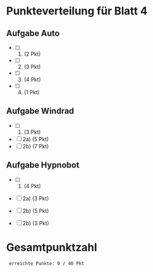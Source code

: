 
Punkteverteilung für Blatt 4
=============================

Aufgabe Auto
---------------------------
- [ ] 1) (2 Pkt)
- [ ] 2) (3 Pkt)
- [ ] 3) (4 Pkt)
- [ ] 4) (1 Pkt)

Aufgabe Windrad
---------------------------
- [ ] 1) (3 Pkt)
- [ ] 2a) (5 Pkt)
- [ ] 2b) (7 Pkt)

Aufgabe Hypnobot
---------------------------
- [ ] 1) (4 Pkt)
- [ ] 2a) (3 Pkt)
- [ ] 2b) (5 Pkt)
- [ ] 2b) (3 Pkt)



Gesamtpunktzahl
===============
     erreichte Punkte: 0 / 40 Pkt
